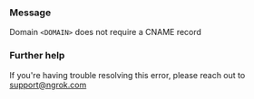 
### Message
Domain <code>&lt;DOMAIN&gt;</code> does not require a CNAME record

### Further help
If you're having trouble resolving this error, please reach out to [support@ngrok.com](mailto:support@ngrok.com?subject=Help%20with%20ERR_NGROK_424)

